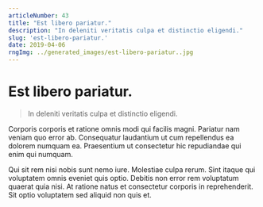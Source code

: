 ```yaml
---
articleNumber: 43
title: "Est libero pariatur."
description: "In deleniti veritatis culpa et distinctio eligendi."
slug: 'est-libero-pariatur.'
date: 2019-04-06
rngImg: ../generated_images/est-libero-pariatur..jpg
---
```


# Est libero pariatur.

> In deleniti veritatis culpa et distinctio eligendi.

Corporis corporis et ratione omnis modi qui facilis magni. Pariatur nam veniam quo error ab. Consequatur laudantium ut cum repellendus ea dolorem numquam ea. Praesentium ut consectetur hic repudiandae qui enim qui numquam.
 Qui sit rem nisi nobis sunt nemo iure. Molestiae culpa rerum. Sint itaque qui voluptatem omnis eveniet quis optio. Debitis non error rem voluptatum quaerat quia nisi. At ratione natus et consectetur corporis in reprehenderit. Sit optio voluptatem sed aliquid non quis et.
